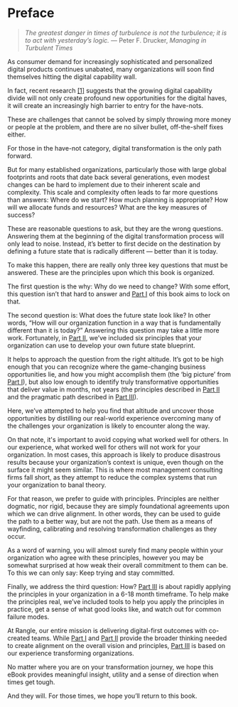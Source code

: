 # Preface

> _The greatest danger in times of turbulence is not the turbulence; it is to act with yesterday’s logic._ — Peter F. Drucker, _Managing in Turbulent Times_

As consumer demand for increasingly sophisticated and personalized digital products continues unabated, many organizations will soon find themselves hitting the digital capability wall.

In fact, recent research [\[1\]](../04-endnotes/endnotes.md) suggests that the growing digital capability divide will not only create profound new opportunities for the digital haves, it will create an increasingly high barrier to entry for the have-nots.

These are challenges that cannot be solved by simply throwing more money or people at the problem, and there are no silver bullet, off-the-shelf fixes either.

For those in the have-not category, digital transformation is the only path forward.

But for many established organizations, particularly those with large global footprints and roots that date back several generations, even modest changes can be hard to implement due to their inherent scale and complexity. This scale and complexity often leads to far more questions than answers: Where do we start? How much planning is appropriate? How will we allocate funds and resources? What are the key measures of success?

These are reasonable questions to ask, but they are the wrong questions. Answering them at the beginning of the digital transformation process will only lead to noise. Instead, it’s better to first decide on the destination by defining a future state that is radically different — better than it is today.

To make this happen, there are really only three key questions that must be answered. These are the principles upon which this book is organized.

The first question is the why: Why do we need to change? With some effort, this question isn’t that hard to answer and [Part I](../01-the-big-picture/part-one-introduction.md) of this book aims to lock on that.

The second question is: What does the future state look like? In other words, “How will our organization function in a way that is fundamentally different than it is today?” Answering this question may take a little more work. Fortunately, in [Part II](../02-the-better-way/part-two-introduction.md), we’ve included six principles that your organization can use to develop your own future state blueprint.

It helps to approach the question from the right altitude. It’s got to be high enough that you can recognize where the game-changing business opportunities lie, and how you might accomplish them \(the ‘big picture’ from [Part I](../01-the-big-picture/part-one-introduction.md)\), but also low enough to identify truly transformative opportunities that deliver value in months, not years \(the principles described in [Part II](../02-the-better-way/part-two-introduction.md) and the pragmatic path described in [Part III](../03-micro-transformation/part-three-introduction.md)\).

Here, we’ve attempted to help you find that altitude and uncover those opportunities by distilling our real-world experience overcoming many of the challenges your organization is likely to encounter along the way.

On that note, it's important to avoid copying what worked well for others. In our experience, what worked well for others will not work for your organization. In most cases, this approach is likely to produce disastrous results because your organization’s context is unique, even though on the surface it might seem similar. This is where most management consulting firms fall short, as they attempt to reduce the complex systems that run your organization to banal theory.

For that reason, we prefer to guide with principles. Principles are neither dogmatic, nor rigid, because they are simply foundational agreements upon which we can drive alignment. In other words, they can be used to guide the path to a better way, but are not the path. Use them as a means of wayfinding, calibrating and resolving transformation challenges as they occur.

As a word of warning, you will almost surely find many people within your organization who agree with these principles, however you may be somewhat surprised at how weak their overall commitment to them can be. To this we can only say: Keep trying and stay committed.

Finally, we address the third question: How? [Part III](../03-micro-transformation/part-three-introduction.md) is about rapidly applying the principles in your organization in a 6-18 month timeframe. To help make the principles real, we’ve included tools to help you apply the principles in practice, get a sense of what good looks like, and watch out for common failure modes.

At Rangle, our entire mission is delivering digital-first outcomes with co-created teams. While [Part I](../01-the-big-picture/part-one-introduction.md) and [Part II](../02-the-better-way/part-two-introduction.md) provide the broader thinking needed to create alignment on the overall vision and principles, [Part III](../03-micro-transformation/part-three-introduction.md) is based on our experience transforming organizations.

No matter where you are on your transformation journey, we hope this eBook provides meaningful insight, utility and a sense of direction when times get tough.

And they will. For those times, we hope you’ll return to this book.

